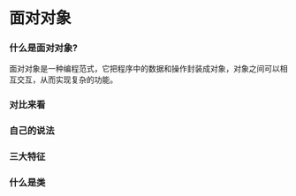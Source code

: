 # 面对对象



### 什么是面对对象?

​	面对对象是一种编程范式，它把程序中的数据和操作封装成对象，对象之间可以相互交互，从而实现复杂的功能。

### 对比来看



### 自己的说法



### 三大特征



### 什么是类





